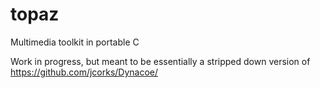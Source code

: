 # topaz
Multimedia toolkit in portable C

Work in progress, but meant to be essentially a stripped down version of https://github.com/jcorks/Dynacoe/
